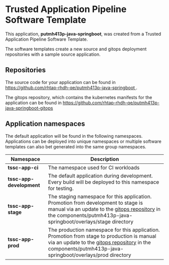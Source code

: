 # Trusted Application Pipeline Software Template

This application, **putmh413p-java-springboot**, was created from a Trusted Application Pipeline Software Template.

The software templates create a new source and gitops deployment repositories with a sample source application. 

## Repositories

The source code for your application can be found in [https://github.com/rhtap-rhdh-qe/putmh413p-java-springboot ](https://github.com/rhtap-rhdh-qe/putmh413p-java-springboot ).
 
The gitops repository, which contains the kubernetes manifests for the application can be found in 
[https://github.com/rhtap-rhdh-qe/putmh413p-java-springboot-gitops ](https://github.com/rhtap-rhdh-qe/putmh413p-java-springboot-gitops ) 

## Application namespaces 

The default application will be found in the following namespaces. Applications can be deployed into unique namespaces or multiple software templates can also bet generated into the same group namespaces.  

|  Namespace   |  Description   |  
| -------- | -------- |
| **tssc-app-ci** | The namespace used for CI workloads |
| **tssc-app-development** | The default application during development. Every build will be deployed to this namespace for testing. |
| **tssc-app-stage** | The staging namespace for this application. Promotion from development to stage is manual via an update to the [gitops repository](https://github.com/rhtap-rhdh-qe/putmh413p-java-springboot-gitops ) in the components/putmh413p-java-springboot/overlays/stage directory |
| **tssc-app-prod** | The production namespace for this application. Promotion from stage to production is manual via an update to the [gitops repository](https://github.com/rhtap-rhdh-qe/putmh413p-java-springboot-gitops ) in the components/putmh413p-java-springboot/overlays/prod directory |